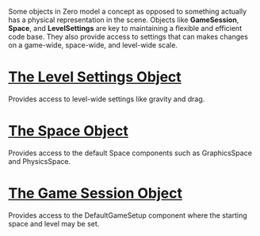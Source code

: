 


Some objects in Zero model a concept as opposed to something actually has a physical representation in the scene. Objects like **GameSession**, **Space**, and **LevelSettings** are key to maintaining a flexible and efficient code base. They also provide access to settings that can makes changes on a game-wide, space-wide, and level-wide scale.

 # [The Level Settings Object](https://github.com/zeroengineteam/ZeroDocs/blob/master/zero_editor_documentation/zeromanual/architecture/objects/levelsettings.markdown)

Provides access to level-wide settings like gravity and drag.

 # [The Space Object](https://github.com/zeroengineteam/ZeroDocs/blob/master/zero_editor_documentation/zeromanual/architecture/objects/spaces.markdown)

Provides access to the default Space components such as GraphicsSpace and PhysicsSpace.

 # [The Game Session Object](https://github.com/zeroengineteam/ZeroDocs/blob/master/zero_editor_documentation/zeromanual/architecture/objects/gamesession.markdown)

Provides access to the DefaultGameSetup component where the starting space and level may be set.

 

 